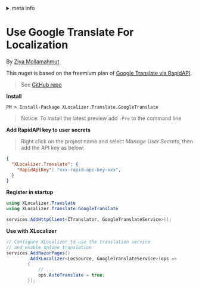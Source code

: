 <!-- meta tags details, will be assigned to meta tags inside header by js -->
<div id="meta-info">
<details><summary>meta info</summary>

> * Title: <i id="md-title">Use Google Translate For Localization</i>
> * Keywords: <i id="md-keywords">localization, asp.net-core, translate, online, google, service</i>
> * Description: <i id="md-description">Learn how to use google translate service for localization of Asp.Net Core web apps with XLocalizer.Translate.</i>
> * Author: <i id="md-author">Ziya Mollamahmut</i>
> * Date: <i id="md-date">08-Aug-2020</i>
> * Image: <i id="md-image">https://github.com/LazZiya/Docs/raw/master/XLocalizer/v1.0/images/xlocalizer-logo.png</i>
> * Image-alt: <i id="md-image-alt">XLocalizer Logo</i>
> * Version: <i id="md-version">v1.0</i>

</details>
</div>

# Use Google Translate For Localization

By [Ziya Mollamahmut](https://github.com/LazZiya)

This nuget is based on the freemium plan of [Google Translate via RapidAPI](https://rapidapi.com/googlecloud/api/google-translate1).
> See [GitHub repo](https://github.com/LazZiya/XLocalizer.Translate.GoogleTranslate/)

**Install**
````
PM > Install-Package XLocalizer.Translate.GoogleTranslate
````

> Notice: To install the latest preview add `-Pre` to the command line

**Add RapidAPI key to user secrets**
> Right click on the project name and select _Manage User Secrets_, then add the API key as below:

````json
{
  "XLocalizer.Translate": {
    "RapidApiKey": "xxx-rapid-api-key-xxx",
  }
}
````

**Register in startup**
````csharp
using XLocalizer.Translate
using XLocalizer.Translate.GoogleTranslate

services.AddHttpClient<ITranslator, GoogleTranslateService>();
````

**Use with XLocalizer**
````csharp
// Configure XLocalizer to use the translation service 
// and enable online translation
services.AddRazorPages()
        .AddXLocalizer<LocSource, GoogleTranslateService>(ops =>
        {
            // ...
            ops.AutoTranslate = true;
        });
````


